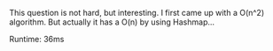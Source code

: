 This question is not hard, but interesting. I first came up with a O(n^2) algorithm. But actually it has a O(n) by using Hashmap...

Runtime: 36ms

